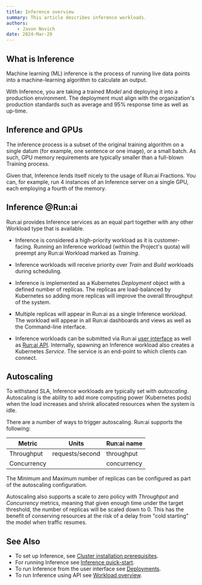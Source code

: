 ```yaml
---
title: Inference overview
summary: This article describes inference workloads.
authors:
    - Jason Novich
date: 2024-Mar-29
---
```


## What is Inference

Machine learning (ML) inference is the process of running live data points into a machine-learning algorithm to calculate an output.

With Inference, you are taking a trained *Model* and deploying it into a production environment. The deployment must align with the organization's production standards such as average and 95% response time as well as up-time.

## Inference and GPUs

The inference process is a subset of the original training algorithm on a single datum (for example, one sentence or one image), or a small batch. As such, GPU memory requirements are typically smaller than a full-blown Training process.

Given that, Inference lends itself nicely to the usage of Run:ai Fractions. You can, for example, run 4 instances of an Inference server on a single GPU, each employing a fourth of the memory.

## Inference @Run:ai

Run:ai provides Inference services as an equal part together with any other Workload type that is available.

* Inference is considered a high-priority workload as it is customer-facing. Running an Inference workload (within the Project's quota) will preempt any Run:ai Workload marked as *Training*.

* Inference workloads will receive priority over *Train* and *Build* workloads during scheduling.

* Inference is implemented as a Kubernetes *Deployment* object with a defined number of replicas. The replicas are load-balanced by Kubernetes so adding more replicas will improve the overall throughput of the system.

* Multiple replicas will appear in Run:ai as a single Inference workload. The workload will appear in all Run:ai dashboards and views as well as the Command-line interface.

* Inference workloads can be submitted via Run:ai [user interface](../admin-ui-setup/deployments.md) as well as [Run:ai API](../../developer/cluster-api/workload-overview-dev.md). Internally, spawning an Inference workload also creates a Kubernetes *Service*. The service is an end-point to which clients can connect.

## Autoscaling

To withstand SLA, Inference workloads are typically set with *autoscaling*. Autoscaling is the ability to add more computing power (Kubernetes pods) when the load increases and shrink allocated resources when the system is idle.

There are a number of ways to trigger autoscaling. Run:ai supports the following:

| Metric          | Units        |   Run:ai name   |
|-----------------|--------------|-----------------|
| Throughput      | requests/second | throughput |
| Concurrency     |              |    concurrency  |

The Minimum and Maximum number of replicas can be configured as part of the autoscaling configuration.

Autoscaling also supports a scale to zero policy with *Throughput* and *Concurrency* metrics, meaning that given enough time under the target threshold, the number of replicas will be scaled down to 0.
This has the benefit of conserving resources at the risk of a delay from "cold starting" the model when traffic resumes.

## See Also

* To set up Inference, see [Cluster installation prerequisites](../runai-setup/cluster-setup/cluster-prerequisites.md#inference).
* For running Inference see [Inference quick-start](../../Researcher/Walkthroughs/quickstart-inference.md).
* To run Inference from the user interface see [Deployments](../admin-ui-setup/deployments.md).
* To run Inference using API see [Workload overview](../../developer/cluster-api/workload-overview-dev.md).
